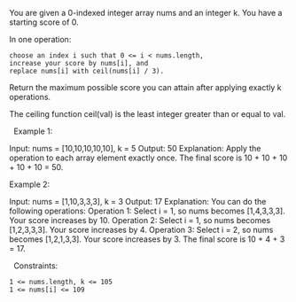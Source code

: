 You are given a 0-indexed integer array nums and an integer k. You have a starting score of 0.

In one operation:


	choose an index i such that 0 <= i < nums.length,
	increase your score by nums[i], and
	replace nums[i] with ceil(nums[i] / 3).


Return the maximum possible score you can attain after applying exactly k operations.

The ceiling function ceil(val) is the least integer greater than or equal to val.

 
Example 1:

Input: nums = [10,10,10,10,10], k = 5
Output: 50
Explanation: Apply the operation to each array element exactly once. The final score is 10 + 10 + 10 + 10 + 10 = 50.


Example 2:

Input: nums = [1,10,3,3,3], k = 3
Output: 17
Explanation: You can do the following operations:
Operation 1: Select i = 1, so nums becomes [1,4,3,3,3]. Your score increases by 10.
Operation 2: Select i = 1, so nums becomes [1,2,3,3,3]. Your score increases by 4.
Operation 3: Select i = 2, so nums becomes [1,2,1,3,3]. Your score increases by 3.
The final score is 10 + 4 + 3 = 17.


 
Constraints:


	1 <= nums.length, k <= 105
	1 <= nums[i] <= 109

